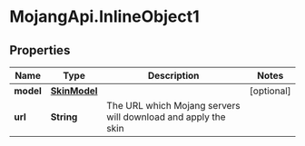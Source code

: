 # MojangApi.InlineObject1

## Properties
Name | Type | Description | Notes
------------ | ------------- | ------------- | -------------
**model** | [**SkinModel**](SkinModel.md) |  | [optional] 
**url** | **String** | The URL which Mojang servers will download and apply the skin | 


